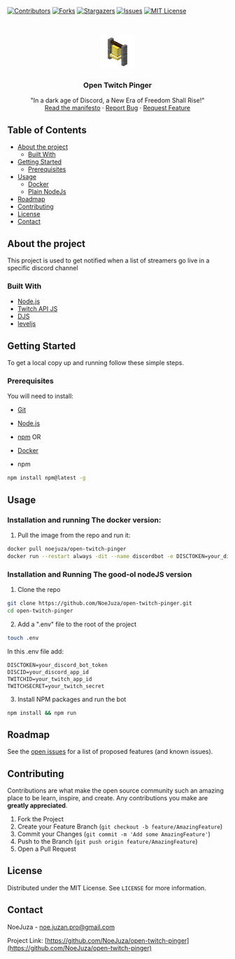 [![Contributors][contributors-shield]][contributors-url]
[![Forks][forks-shield]][forks-url]
[![Stargazers][stars-shield]][stars-url]
[![Issues][issues-shield]][issues-url]
[![MIT License][license-shield]][license-url]



<!-- PROJECT LOGO -->
<br />
<p align="center">
  <a href="https://github.com/NoeJuza/open-twitch-pinger">
    <img src="github/logo.png" alt="Logo" width="80" height="80">
  </a>

  <h3 align="center">Open Twitch Pinger</h3>

  <p align="center">
    "In a dark age of Discord, a New Era of Freedom Shall Rise!"
    <br />
    <a href="./MANIFESTO.md">Read the manifesto</a>
    ·
    <a href="https://github.com/NoeJuza/open-twitch-pinger/issues">Report Bug</a>
    ·
    <a href="https://github.com/NoeJuza/open-twitch-pinger/issues">Request Feature</a>
  </p>
</p>



<!-- TABLE OF CONTENTS -->
## Table of Contents

* [About the project](#about-the-project)
  * [Built With](#built-with)
* [Getting Started](#getting-started)
  * [Prerequisites](#prerequisites)
* [Usage](#usage)
  * [Docker](#installation-and-running-the-docker-version)
  * [Plain NodeJs](#installation-and-running-the-good-ol-nodejs-version)
* [Roadmap](#roadmap)
* [Contributing](#contributing)
* [License](#license)
* [Contact](#contact)



<!-- ABOUT THE PROJECT -->
## About the project

This project is used to get notified when a list of streamers go live in a specific discord channel


### Built With

* [Node.js](https://nodejs.org/en/)
* [Twitch API JS](https://d-fischer.github.io/twitch/)
* [DJS](https://discord.js.org/#/)
* [leveljs](https://leveljs.org/)



<!-- GETTING STARTED -->
## Getting Started

To get a local copy up and running follow these simple steps.

### Prerequisites

You will need to install:
* [Git](https://git-scm.com/)

* [Node.js](https://nodejs.org/en/)
* [npm](https://www.npmjs.com/)
OR
* [Docker](https://www.docker.com/)


* npm
```sh
npm install npm@latest -g
```
<!-- USAGE EXAMPLES -->
## Usage
### Installation and running The docker version:
1. Pull the image from the repo and run it:
```sh
docker pull noejuza/open-twitch-pinger
docker run --restart always -dit --name discordbot -e DISCTOKEN=your_discord_bot_token -e DISCID=your_discord_app_id -e TWITCHID=your_twitch_app_id -e TWITCHSECRET=your_twitch_secret --mount source=opentwitchervol,target=/usr/src/app noejuza/open-twitch-pinger
```

### Installation and Running The good-ol nodeJS version

1. Clone the repo
```sh
git clone https://github.com/NoeJuza/open-twitch-pinger.git
cd open-twitch-pinger
```
2. Add a ".env" file to the root of the project
```sh
touch .env
```
In this .env file add: 
```.env
DISCTOKEN=your_discord_bot_token
DISCID=your_discord_app_id
TWITCHID=your_twitch_app_id
TWITCHSECRET=your_twitch_secret
```
3. Install NPM packages and run the bot
```sh
npm install && npm run
```


<!-- ROADMAP -->
## Roadmap

See the [open issues](https://github.com/NoeJuza/open-twitch-pinger/issues) for a list of proposed features (and known issues).



<!-- CONTRIBUTING -->
## Contributing

Contributions are what make the open source community such an amazing place to be learn, inspire, and create. Any contributions you make are **greatly appreciated**.

1. Fork the Project
2. Create your Feature Branch (`git checkout -b feature/AmazingFeature`)
3. Commit your Changes (`git commit -m 'Add some AmazingFeature'`)
4. Push to the Branch (`git push origin feature/AmazingFeature`)
5. Open a Pull Request



<!-- LICENSE -->
## License

Distributed under the MIT License. See `LICENSE` for more information.



<!-- CONTACT -->
## Contact

NoeJuza - noe.juzan.pro@gmail.com

Project Link: [https://github.com/NoeJuza/open-twitch-pinger](https://github.com/NoeJuza/open-twitch-pinger)


<!-- MARKDOWN LINKS & IMAGES -->
<!-- https://www.markdownguide.org/basic-syntax/#reference-style-links -->
[contributors-shield]: https://img.shields.io/github/contributors/NoeJuza/open-twitch-pinger.svg?style=flat-square
[contributors-url]: https://github.com/NoeJuza/open-twitch-pinger/graphs/contributors
[forks-shield]: https://img.shields.io/github/forks/NoeJuza/open-twitch-pinger.svg?style=flat-square
[forks-url]: https://github.com/NoeJuza/open-twitch-pinger/network/members
[stars-shield]: https://img.shields.io/github/stars/NoeJuza/open-twitch-pinger.svg?style=flat-square
[stars-url]: https://github.com/NoeJuza/open-twitch-pinger/stargazers
[issues-shield]: https://img.shields.io/github/issues/NoeJuza/open-twitch-pinger.svg?style=flat-square
[issues-url]: https://github.com/NoeJuza/open-twitch-pinger/issues
[license-shield]: https://img.shields.io/github/license/NoeJuza/open-twitch-pinger.svg?style=flat-square
[license-url]: https://github.com/NoeJuza/open-twitch-pinger/blob/master/LICENSE
